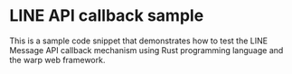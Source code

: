 # LINE API callback sample

This is a sample code snippet that demonstrates how to test the LINE Message API callback mechanism using Rust programming language and the warp web framework.
